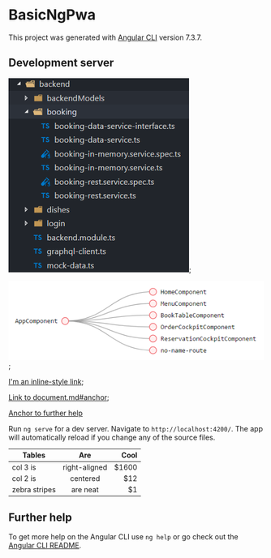 # BasicNgPwa

This project was generated with [Angular CLI](https://github.com/angular/angular-cli) version 7.3.7.

## Development server

![alt text backend](images/back-end.PNG "Backend PNG");

![alt text routes](images/routes.png "Routes png");

[I'm an inline-style link](./document.md);

[Link to document.md#anchor](./document.md#anchor);

[Anchor to further help](#help)

Run `ng serve` for a dev server. Navigate to `http://localhost:4200/`. The app will automatically reload if you change any of the source files.

| Tables        | Are           | Cool  |
| ------------- |:-------------:| -----:|
| col 3 is      | right-aligned | $1600 |
| col 2 is      | centered      |   $12 |
| zebra stripes | are neat      |    $1 |

## Further help

<a name="help"></a>
To get more help on the Angular CLI use `ng help` or go check out the [Angular CLI README](https://github.com/angular/angular-cli/blob/master/README.md).